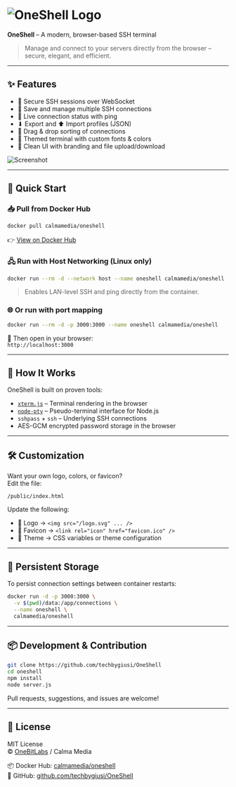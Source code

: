 # ![OneShell Logo](https://onebitlabs.net/images/oneshell.png)  
**OneShell** – A modern, browser-based SSH terminal

> Manage and connect to your servers directly from the browser – secure, elegant, and efficient.

---

## ✨ Features

- 🔐 Secure SSH sessions over WebSocket
- 💾 Save and manage multiple SSH connections
- 📡 Live connection status with ping
- ⬇ Export and ⬆ Import profiles (JSON)
- 🧲 Drag & drop sorting of connections
- 🎨 Themed terminal with custom fonts & colors
- 📁 Clean UI with branding and file upload/download

![Screenshot](https://github.com/user-attachments/assets/b660c0b6-519e-43f3-90af-b67d9ba46644)

---

## 🚀 Quick Start

### 📥 Pull from Docker Hub

```bash
docker pull calmamedia/oneshell
```

👉 [View on Docker Hub](https://hub.docker.com/r/calmamedia/oneshell)

### 🖧 Run with Host Networking (Linux only)

```bash
docker run --rm -d --network host --name oneshell calmamedia/oneshell
```

> Enables LAN-level SSH and ping directly from the container.

### 🌐 Or run with port mapping

```bash
docker run --rm -d -p 3000:3000 --name oneshell calmamedia/oneshell
```

🔗 Then open in your browser:  
`http://localhost:3000`

---

## 🧠 How It Works

OneShell is built on proven tools:

- [`xterm.js`](https://xtermjs.org/) – Terminal rendering in the browser
- [`node-pty`](https://github.com/microsoft/node-pty) – Pseudo-terminal interface for Node.js
- `sshpass` + `ssh` – Underlying SSH connections
- AES-GCM encrypted password storage in the browser

---

## 🛠️ Customization

Want your own logo, colors, or favicon?  
Edit the file:

```plaintext
/public/index.html
```

Update the following:

- 🔄 Logo → `<img src="/logo.svg" ... />`
- 🎨 Favicon → `<link rel="icon" href="favicon.ico" />`
- 🌈 Theme → CSS variables or theme configuration

---

## 📂 Persistent Storage

To persist connection settings between container restarts:

```bash
docker run -d -p 3000:3000 \
  -v $(pwd)/data:/app/connections \
  --name oneshell \
  calmamedia/oneshell
```

---

## 📦 Development & Contribution

```bash
git clone https://github.com/techbygiusi/OneShell
cd oneshell
npm install
node server.js
```

Pull requests, suggestions, and issues are welcome!

---

## 📝 License

MIT License  
© [OneBitLabs](https://onebitlabs.net) / Calma Media

📦 Docker Hub: [calmamedia/oneshell](https://hub.docker.com/r/calmamedia/oneshell)  
🔗 GitHub: [github.com/techbygiusi/OneShell](https://github.com/techbygiusi/OneShell)
